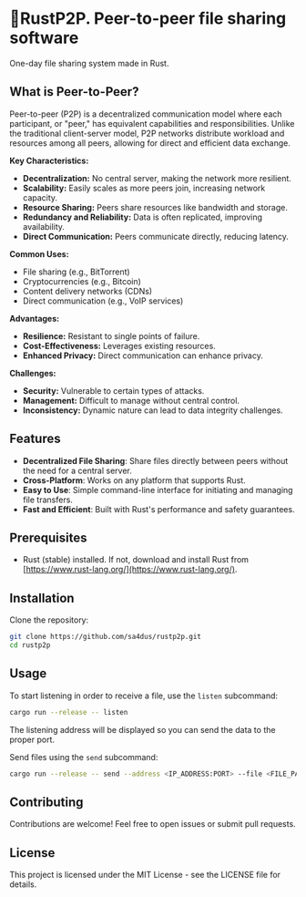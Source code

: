 # 📂RustP2P. Peer-to-peer file sharing software
One-day file sharing system made in Rust.

## What is Peer-to-Peer?

Peer-to-peer (P2P) is a decentralized communication model where each participant, or "peer," has equivalent capabilities and responsibilities. Unlike the traditional client-server model, P2P networks distribute workload and resources among all peers, allowing for direct and efficient data exchange.

**Key Characteristics:**
- **Decentralization:** No central server, making the network more resilient.
- **Scalability:** Easily scales as more peers join, increasing network capacity.
- **Resource Sharing:** Peers share resources like bandwidth and storage.
- **Redundancy and Reliability:** Data is often replicated, improving availability.
- **Direct Communication:** Peers communicate directly, reducing latency.

**Common Uses:**
- File sharing (e.g., BitTorrent)
- Cryptocurrencies (e.g., Bitcoin)
- Content delivery networks (CDNs)
- Direct communication (e.g., VoIP services)

**Advantages:**
- **Resilience:** Resistant to single points of failure.
- **Cost-Effectiveness:** Leverages existing resources.
- **Enhanced Privacy:** Direct communication can enhance privacy.

**Challenges:**
- **Security:** Vulnerable to certain types of attacks.
- **Management:** Difficult to manage without central control.
- **Inconsistency:** Dynamic nature can lead to data integrity challenges.

## Features
- **Decentralized File Sharing**: Share files directly between peers without the need for a central server.
- **Cross-Platform**: Works on any platform that supports Rust.
- **Easy to Use**: Simple command-line interface for initiating and managing file transfers.
- **Fast and Efficient**: Built with Rust's performance and safety guarantees.

## Prerequisites
- Rust (stable) installed. If not, download and install Rust from [https://www.rust-lang.org/](https://www.rust-lang.org/).

## Installation
Clone the repository:
``` bash
git clone https://github.com/sa4dus/rustp2p.git
cd rustp2p
```
## Usage
To start listening in order to receive a file, use the `listen` subcommand:
```bash
cargo run --release -- listen
```  
The listening address will be displayed so you can send the data to the proper port.

Send files using the `send` subcommand:
```bash
cargo run --release -- send --address <IP_ADDRESS:PORT> --file <FILE_PATH>
```  

## Contributing
Contributions are welcome! Feel free to open issues or submit pull requests.

## License
This project is licensed under the MIT License - see the LICENSE file for details.